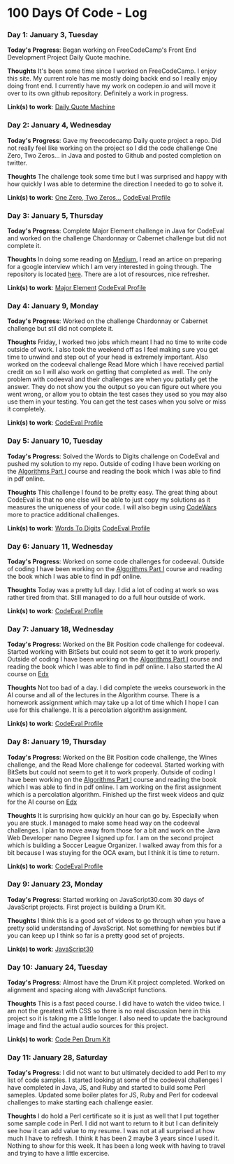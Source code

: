 # 100 Days Of Code - Log


### Day 1: January 3, Tuesday

**Today's Progress**: Began working on FreeCodeCamp's Front End Development Project Daily Quote machine.

**Thoughts** It's been some time since I worked on FreeCodeCamp.  I enjoy this site.  My current role has me mostly doing backk end so I really enjoy doing front end.  I currently have my work on codepen.io and will move it over to its own github repository.  Definitely a work in progress.  

**Link(s) to work**: [Daily Quote Machine](http://codepen.io/dvigil/pen/PZBgeV)

### Day 2: January 4, Wednesday

**Today's Progress**: Gave my freecodecamp Daily quote project a repo.  Did not really feel like working on the project so I did the code challenge One Zero, Two Zeros... in Java and posted to Github and  posted completion on twitter.  

**Thoughts** The challenge took some time but I was surprised and happy with how quickly I was able to determine the direction I needed to go to solve it.    

**Link(s) to work**: [One Zero, Two Zeros...](https://github.com/greenervigil/CodeEval/blob/master/JavaSolutions/Zeros.java)
[CodeEval Profile](https://www.codeeval.com/profile/greenervigil/)


### Day 3: January 5, Thursday

**Today's Progress**: Complete Major Element challenge in Java for CodeEval and worked on the challenge Chardonnay or Cabernet challenge but did not complete it.    

**Thoughts** In doing some reading on [Medium](Medium.com), I read an artice on preparing for a google interview which I am very interested in going through.  The repository is located [here](https://github.com/jwasham/google-interview-university).  There are a lot of resources, nice refresher.         

**Link(s) to work**: [Major Element](https://github.com/greenervigil/CodeEval/blob/master/JavaSolutions/Zeros.java)
[CodeEval Profile](https://www.codeeval.com/profile/greenervigil/)

### Day 4: January 9, Monday

**Today's Progress**: Worked on the challenge Chardonnay or Cabernet challenge but stil did not complete it.    

**Thoughts** Friday, I worked two jobs which meant I had no time to write code outside of work.  I also took the weekend off as I feel making sure you get time to unwind and step out of your head is extremely important. Also worked on the codeeval challenge Read More which I have received partial credit on so I will also work on getting that completed as well.  The only problem with codeeval and their challenges are when you patially get the answer.  They do not show you the output so you can figure out where you went wrong, or allow you to obtain the test cases they used so you may also use them in your testing.  You can get the test cases when you solve or miss it completely.        

**Link(s) to work**: [CodeEval Profile](https://www.codeeval.com/profile/greenervigil/)

### Day 5: January 10, Tuesday

**Today's Progress**: Solved the Words to Digits challenge on CodeEval and pushed my solution to my repo.  Outside of coding I have been working on the [Algorithms Part I](https://www.coursera.org/learn/algorithms-part1/home/welcome) course and reading the book which I was able to find in pdf online.   

**Thoughts** This challenge I found to be pretty easy. The great thing about CodeEval is that no one else will be able to just copy my solutions as it measures the uniqueness of your code.  I will also begin using [CodeWars](https://www.codewars.com) more to practice additional challenges.         

**Link(s) to work**: [Words To Digits](https://github.com/greenervigil/CodeEval/blob/master/JavaSolutions/WordToDigit.java)  [CodeEval Profile](https://www.codeeval.com/profile/greenervigil/)

### Day 6: January 11, Wednesday

**Today's Progress**: Worked on some code challenges for codeeval.  Outside of coding I have been working on the [Algorithms Part I](https://www.coursera.org/learn/algorithms-part1/home/welcome) course and reading the book which I was able to find in pdf online.   

**Thoughts** Today was a pretty lull day.  I did a lot of coding at work so was rather tired from that.  Still managed to do a full hour outside of work.          

**Link(s) to work**: [CodeEval Profile](https://www.codeeval.com/profile/greenervigil/)

### Day 7: January 18, Wednesday

**Today's Progress**: Worked on the Bit Position code challenge for codeeval.  Started working with BitSets but could not seem to get it to work properly.  Outside of coding I have been working on the [Algorithms Part I](https://www.coursera.org/learn/algorithms-part1/home/welcome) course and reading the book which I was able to find in pdf online.  I also started the AI course on [Edx](https://courses.edx.org/courses/course-v1:ColumbiaX+CSMM.101x+1T2017/info) 

**Thoughts** Not too bad of a day.  I did complete the weeks coursework in the AI course and all of the lectures in the Algorithm course.  There is a homework assignment which may take up a lot of time which  I hope I can use for this challenge.  It is a percolation algorithm assignment.            

**Link(s) to work**: [CodeEval Profile](https://www.codeeval.com/profile/greenervigil/)

### Day 8: January 19, Thursday

**Today's Progress**: Worked on the Bit Position code challenge, the Wines challenge, and the Read More challenge for codeeval.  Started working with BitSets but could not seem to get it to work properly.  Outside of coding I have been working on the [Algorithms Part I](https://www.coursera.org/learn/algorithms-part1/home/welcome) course and reading the book which I was able to find in pdf online.  I am working on the first assignment which is a percolation algorithm.  Finished up the first week videos and quiz for the AI course on [Edx](https://courses.edx.org/courses/course-v1:ColumbiaX+CSMM.101x+1T2017/info) 

**Thoughts** It is surprising how quickly an hour can go by.  Especially when you are stuck.  I managed to make some head way on the codeeval challenges.  I plan to move away from those for a bit and work on the Java Web Developer nano Degree I signed up for.  I am on the second project which is building a Soccer League Organizer.  I walked away from this for a bit because I was stuying for the OCA exam, but I think it is time to return.            

**Link(s) to work**: [CodeEval Profile](https://www.codeeval.com/profile/greenervigil/)

### Day 9: January 23, Monday

**Today's Progress**: Started working on JavaScript30.com 30 days of JavaScript projects.  First project is building a Drum Kit.  

**Thoughts** I think this is a good set of videos to go through when you have a pretty solid understanding of JavaScript.  Not something for newbies but if you can keep up I think so far is a pretty good set of projects.            

**Link(s) to work**: [JavaScript30](http://javascript30.com)

### Day 10: January 24, Tuesday

**Today's Progress**: Almost have the Drum Kit project completed.  Worked on alignment and spacing along with JavaScript functions.   

**Thoughts** This is a fast paced course.  I did have to watch the video twice.  I am not the greatest with CSS so there is no real discussion here in this project so it is taking me a little longer.  I also need to update the background image and find the actual audio sources for this project.            

**Link(s) to work**: [Code Pen Drum Kit](http://codepen.io/dvigil/pen/mRwpzj)

### Day 11: January 28, Saturday

**Today's Progress**: I did not want to but ultimately decided to add Perl to my list of code samples.  I started looking at some of the codeeval challenges I have completed in Java, JS, and Ruby and started to build some Perl sameples.  Updated some boiler plates for JS, Ruby and Perl for codeeval challenges to make starting each challenge easier.  

**Thoughts** I do hold a Perl certificate so it is just as well that I put together some sample code in Perl.  I did not want to return to it but I can definitely see how it can add value to my resume.  I was not at all surprised at how much I have to refresh.  I think it has been 2 maybe 3 years since I used it.  Nothing to show for this week.   It has been a long week with having to travel and trying to have a little excercise.               
